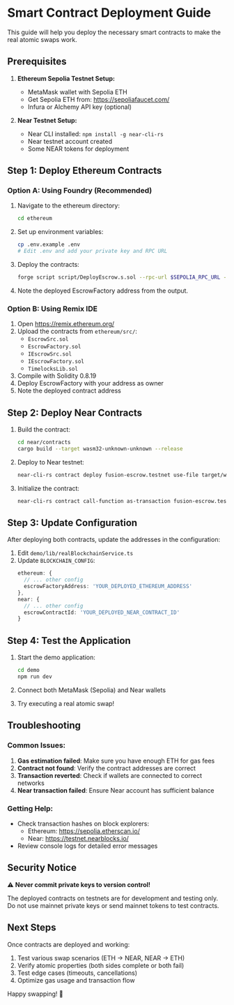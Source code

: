 # Smart Contract Deployment Guide

This guide will help you deploy the necessary smart contracts to make the real atomic swaps work.

## Prerequisites

1. **Ethereum Sepolia Testnet Setup:**
   - MetaMask wallet with Sepolia ETH
   - Get Sepolia ETH from: https://sepoliafaucet.com/
   - Infura or Alchemy API key (optional)

2. **Near Testnet Setup:**
   - Near CLI installed: `npm install -g near-cli-rs`
   - Near testnet account created
   - Some NEAR tokens for deployment

## Step 1: Deploy Ethereum Contracts

### Option A: Using Foundry (Recommended)

1. Navigate to the ethereum directory:
   ```bash
   cd ethereum
   ```

2. Set up environment variables:
   ```bash
   cp .env.example .env
   # Edit .env and add your private key and RPC URL
   ```

3. Deploy the contracts:
   ```bash
   forge script script/DeployEscrow.s.sol --rpc-url $SEPOLIA_RPC_URL --private-key $PRIVATE_KEY --broadcast --verify
   ```

4. Note the deployed EscrowFactory address from the output.

### Option B: Using Remix IDE

1. Open https://remix.ethereum.org/
2. Upload the contracts from `ethereum/src/`:
   - `EscrowSrc.sol`
   - `EscrowFactory.sol`
   - `IEscrowSrc.sol`
   - `IEscrowFactory.sol`
   - `TimelocksLib.sol`
3. Compile with Solidity 0.8.19
4. Deploy EscrowFactory with your address as owner
5. Note the deployed contract address

## Step 2: Deploy Near Contracts

1. Build the contract:
   ```bash
   cd near/contracts
   cargo build --target wasm32-unknown-unknown --release
   ```

2. Deploy to Near testnet:
   ```bash
   near-cli-rs contract deploy fusion-escrow.testnet use-file target/wasm32-unknown-unknown/release/fusion_near_escrow.wasm without-init-call network-config testnet sign-with-keychain send
   ```

3. Initialize the contract:
   ```bash
   near-cli-rs contract call-function as-transaction fusion-escrow.testnet new json-args {} prepaid-gas '100.000 TeraGas' attached-deposit '0 NEAR' sign-as your-account.testnet network-config testnet sign-with-keychain send
   ```

## Step 3: Update Configuration

After deploying both contracts, update the addresses in the configuration:

1. Edit `demo/lib/realBlockchainService.ts`
2. Update `BLOCKCHAIN_CONFIG`:
   ```typescript
   ethereum: {
     // ... other config
     escrowFactoryAddress: 'YOUR_DEPLOYED_ETHEREUM_ADDRESS'
   },
   near: {
     // ... other config  
     escrowContractId: 'YOUR_DEPLOYED_NEAR_CONTRACT_ID'
   }
   ```

## Step 4: Test the Application

1. Start the demo application:
   ```bash
   cd demo
   npm run dev
   ```

2. Connect both MetaMask (Sepolia) and Near wallets
3. Try executing a real atomic swap!

## Troubleshooting

### Common Issues:

1. **Gas estimation failed**: Make sure you have enough ETH for gas fees
2. **Contract not found**: Verify the contract addresses are correct
3. **Transaction reverted**: Check if wallets are connected to correct networks
4. **Near transaction failed**: Ensure Near account has sufficient balance

### Getting Help:

- Check transaction hashes on block explorers:
  - Ethereum: https://sepolia.etherscan.io/
  - Near: https://testnet.nearblocks.io/
- Review console logs for detailed error messages

## Security Notice

⚠️ **Never commit private keys to version control!**

The deployed contracts on testnets are for development and testing only. Do not use mainnet private keys or send mainnet tokens to test contracts.

## Next Steps

Once contracts are deployed and working:

1. Test various swap scenarios (ETH → NEAR, NEAR → ETH)
2. Verify atomic properties (both sides complete or both fail)
3. Test edge cases (timeouts, cancellations)
4. Optimize gas usage and transaction flow

Happy swapping! 🚀